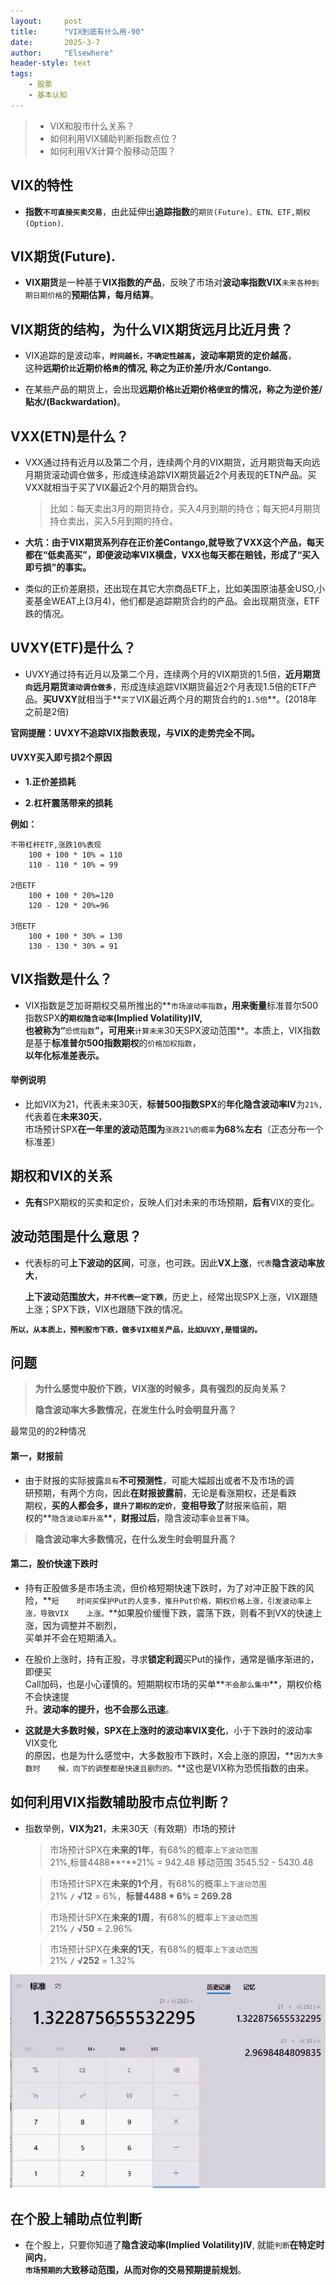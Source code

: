 ```yaml
---
layout: 	post
title: 		"VIX到底有什么用-90"
date:       2025-3-7
author: 	"Elsewhere"
header-style: text
tags:
    - 股票 
    - 基本认知
---
```


> - VIX和股市什么关系？
> - 如何利用VIX辅助判断指数点位？
> - 如何利用VX计算个股移动范围？



## VIX的特性

- **指数`不可直接买卖交易`**，由此延伸出**追踪指数**的`期货(Future)、ETN、ETF,期权(Option)`.



## VIX期货(Future).

- **VIX期货**是一种基于**VIX指数的产品**，反映了市场对**波动率指数VIX**`未来各种到期日期价格`的**预期估算，每月结算**。

  

## VIX期货的结构，为什么VIX期货远月比近月贵？
- VIX追踪的是波动率，**`时间越长，不确定性越高`，波动率期货的定价越高**，   
这种**远期价`比`近期价格`贵`**的情况, 称之为**正价差/升水/Contango.**

- 在某些产品的期货上，会出现**远期价格`比`近期价格`便宜`**的情况，称之为**逆价差/贴水/(Backwardation)**。



## VXX(ETN)是什么？

- VXX通过持有近月以及第二个月，连续两个月的VIX期货，近月期货每天向远月期货滚动调仓做多，形成连续追踪VIX期货最近2个月表现的ETN产品。买VXX就相当于买了VIX最近2个月的期货合约。

  > 比如：每天卖出3月的期货持仓，买入4月到期的持仓；每天把4月期货持仓卖出，买入5月到期的持仓。

- **大坑：由于VIX期货系列存在正价差Contango,就导致了VXX这个产品，每天都在“低卖高买”，即便波动率VIX横盘，VXX也每天都在赔钱，形成了“买入即亏损”的事实。**

- 类似的正价差磨损，还出现在其它大宗商品ETF上，比如美国原油基金USO,小麦基金WEAT上(3月4)，他们都是追踪期货合约的产品。会出现期货涨，ETF跌的情况。



## UVXY(ETF)是什么？

- UVXY通过持有近月以及第二个月，连续两个月的VIX期货的1.5倍，**近月期货`向`远月期货`滚动调仓做多`**，形成连续追踪VIX期货最近2个月表现1.5倍的ETF产品。**买UVXY**就相当于**`买了`VIX最近两个月的期货合约的`1.5倍`**。(2018年之前是2倍)

**官网提醒：UVXY不追踪VIX指数表现，与VIX的走势完全不同。**



#### UVXY买入即亏损2个原因

- **1.正价差损耗**

- **2.杠杆震荡带来的损耗**

**例如：**

```
不带杠杆ETF,涨跌10%表现
	100 + 100 * 10% = 110
	110 - 110 * 10% = 99

2倍ETF
	100 + 100 * 20%=120
	120 - 120 * 20%=96

3倍ETF
	100 + 100 * 30% = 130
	130 - 130 * 30% = 91
```




## VIX指数是什么？

- VIX指数是芝加哥期权交易所推出的**`市场波动率指数`**，用来衡量**标准普尔500指数SPX**的`期权隐含动率`(Implied Volatility)IV,   
  也被称为“**`恐慌指数`**”，可用来**`计算未来`30天SPX波动范围**。本质上，VIX指数是基于**标准普尔500指数期权**的`价格加权指数`，  
  **以年化标准差表示。**

#### 举例说明

- 比如VIX为21，代表未来30天，**标普500指数SPX**的**年化隐含波动率IV**为`21%,`代表着在**未来30天**，  
  市场预计SPX**在一年里的波动范围为**`涨跌21%的概率`**为68%左右**（正态分布一个标准差）



## 期权和VIX的关系

- **先有**SPX期权的买卖和定价，反映人们对未来的市场预期，**后有**VIX的变化。



## 波动范围是什么意思？

- 代表标的可**上下波动的区间**，可涨，也可跌。因此**VX上涨**，`代表`**隐含波动率放大**，   

  **上下波动范围放大，`并不代表一定下跌`**，历史上，经常出现SPX上涨，VIX跟随上涨；SPX下跌，VIX也跟随下跌的情况。

**`所以，从本质上，预判股市下跌，做多VIX相关产品，比如UVXY,是错误的。`**



## 问题

> **为什么感觉中股价下跌，VIX涨的时候多，具有强烈的反向关系？**
>
> **隐含波动率大多数情况，在发生什么时会明显升高？**



最常见的的2种情况

#### 第一，财报前

- 由于财报的实际披露`具有`**不可预测性**，可能大幅超出或者不及市场的调  
  研预期，有两个方向，因此**在财报披露前**，无论是看涨期权，还是看跌  
  期权，**买的人都会多，`提升了期权的定价`**，**变相导致了**财报来临前，期  
  权的**`隐含波动率升高`**，**财报过后**，隐含波动率`会显著下降`。



> **隐含波动率大多数情况，在什么发生时会明显升高？**

#### 第二，股价快速下跌时

- 持有正股做多是市场主流，但价格短期快速下跌时，为了对冲正股下跌的风险，**`短   
  时间买保护Put的人变多，推升Put价格，期权价格上涨，引发波动率上涨，导致VIX   
  上涨。`**如果股价缓慢下跌，震荡下跌，则看不到VX的快速上涨，因为调整并不剧烈，  
  买单并不会在短期涌入。

- 在股价上涨时，持有正股，寻求**锁定利润**买Put的操作，通常是循序渐进的，即便买   
  Call加码，也是小心谨慎的。短期期权市场的买单**`不会那么集中`**，期权价格不会快速提   
  升。**波动率的提升，也不会那么迅速**。

- **这就是大多数时候，SPX在上涨时的波动率VIX变化**，小于下跌时的波动率VIX变化   
  的原因，也是为什么感觉中，大多数股市下跌时，X会上涨的原因，**`因为大多数时   
  候，向下的调整都是快速且剧烈的。`**这也是VIX称为恐慌指数的由来。



## 如何利用VIX指数辅助股市点位判断？

- 指数举例，**VIX为21**，未来30天（有效期）市场的预计

  > 市场预计SPX在**未来的1年**，有68%的概率`上下波动范围`   
  > 21%,标普4488**`*`**21% = 942.48 移动范围 3545.52 - 5430.48   

  > 市场预计SPX在**未来的1个月**，有68%的概率`上下波动范围`  
  > 21% **`/`** **√12** = 6%，**标普4488 * 6% = 269.28**

  > 市场预计SPX在**未来的1周**，有68%的概率`上下波动范围`  
  > 21% **`/`** **√50** = 2.96%

  > 市场预计SPX在**未来的1天**，有68%的概率`上下波动范围`  
  > 21% **`/`** **√252** = 1.32%

![img](/img/2025/03/07-90/7.jpg)



## 在个股上辅助点位判断

- 在个股上，只要你知道了**隐含波动率(Implied Volatility)IV**, 就能`判断`**在特定时间内**，  
  **`市场预期的`大致移动范围，**从而对你的交易预期**提前规划**。
